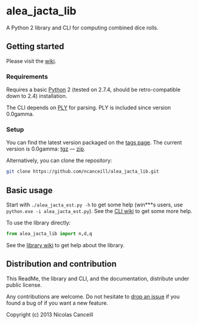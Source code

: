 # alea_jacta_lib

A Python 2 library and CLI for computing combined dice rolls.

## Getting started

Please visit the [wiki](../../wiki).

### Requirements

Requires a basic [Python](http://www.python.org) 2 (tested on 2.7.4, should be retro-compatible down to 2.4) installation.

The CLI depends on [PLY](http://www.dabeaz.com/ply) for parsing. PLY is included since version 0.0gamma.

### Setup

You can find the latest version packaged on the [tags page](../../tags). The current version is 0.0gamma: [tgz](../../archive/v0.0c.tar.gz) — [zip](../../archive/v0.0c.zip).

Alternatively, you can clone the repository:

````bash
git clone https://github.com/ncanceill/alea_jacta_lib.git
````

## Basic usage

Start with `./alea_jacta_est.py -h` to get some help (win***s users, use `python.exe -i alea_jacta_est.py`). See the [CLI wiki](../../wiki/CLI) to get some more help.

To use the library directly:

````python
from alea_jacta_lib import n,d,q
````

See the [library wiki](../../wiki/Library) to get help about the library.

## Distribution and contribution

This ReadMe, the library and CLI, and the documentation, distribute under public license.

Any contributions are welcome. Do not hesitate to [drop an issue](../../issues/new) if you found a bug of if you want a new feature.

Copyright (c) 2013 Nicolas Canceill
